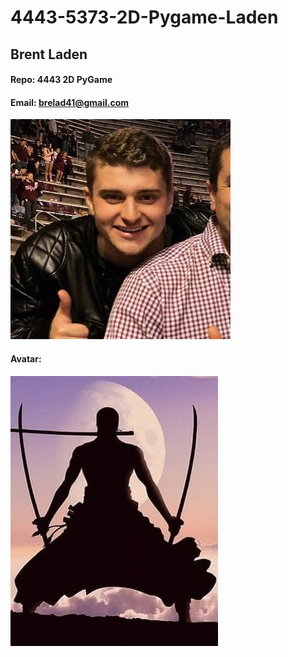 # 4443-5373-2D-Pygame-Laden
## Brent Laden
#### Repo: 4443 2D PyGame
#### Email: brelad41@gmail.com
![My Face](https://github.com/sora1441/Pictures/blob/master/47350879_1907067469362275_226303501863485440_n.jpg)
#### Avatar:
![Avatar](https://github.com/sora1441/Pictures/blob/master/IMG_5586.jpg)
